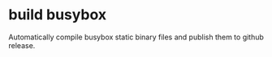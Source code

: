 
# build busybox

Automatically compile busybox static binary files and publish them to github release.